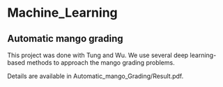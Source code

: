 
# Machine_Learning



## Automatic mango grading
This project was done with Tung and Wu. We use several deep learning-based methods to approach the mango grading problems.  

Details are available in Automatic_mango_Grading/Result.pdf.


